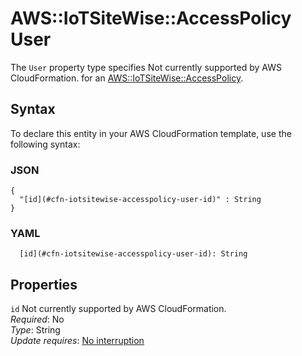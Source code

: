 # AWS::IoTSiteWise::AccessPolicy User<a name="aws-properties-iotsitewise-accesspolicy-user"></a>

<a name="aws-properties-iotsitewise-accesspolicy-user-description"></a>The `User` property type specifies Not currently supported by AWS CloudFormation\. for an [AWS::IoTSiteWise::AccessPolicy](aws-resource-iotsitewise-accesspolicy.md)\.

## Syntax<a name="aws-properties-iotsitewise-accesspolicy-user-syntax"></a>

To declare this entity in your AWS CloudFormation template, use the following syntax:

### JSON<a name="aws-properties-iotsitewise-accesspolicy-user-syntax.json"></a>

```
{
  "[id](#cfn-iotsitewise-accesspolicy-user-id)" : String
}
```

### YAML<a name="aws-properties-iotsitewise-accesspolicy-user-syntax.yaml"></a>

```
  [id](#cfn-iotsitewise-accesspolicy-user-id): String
```

## Properties<a name="aws-properties-iotsitewise-accesspolicy-user-properties"></a>

`id`  <a name="cfn-iotsitewise-accesspolicy-user-id"></a>
Not currently supported by AWS CloudFormation\.  
*Required*: No  
*Type*: String  
*Update requires*: [No interruption](https://docs.aws.amazon.com/AWSCloudFormation/latest/UserGuide/using-cfn-updating-stacks-update-behaviors.html#update-no-interrupt)